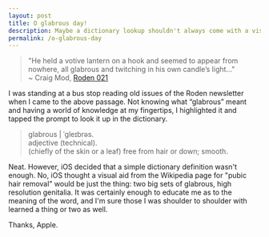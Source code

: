 ```yaml
---
layout: post
title: O glabrous day!
description: Maybe a dictionary lookup shouldn't always come with a visual.
permalink: /o-glabrous-day
---
```


> "He held a votive lantern on a hook and seemed to appear from nowhere, all glabrous and twitching in his own candle’s light..."  \
> ~ Craig Mod, [Roden 021](https://craigmod.com/roden/021/)

I was standing at a bus stop reading old issues of the Roden newsletter when I came to the above passage. Not knowing what “glabrous” meant and having a world of knowledge at my fingertips, I highlighted it and tapped the prompt to look it up in the dictionary.

> glabrous | ˈɡleɪbrəs. \
> adjective (technical). \
> (chiefly of the skin or a leaf) free from hair or down; smooth.

Neat. However, iOS decided that a simple dictionary definition wasn't enough. No, iOS thought a visual aid from the Wikipedia page for "pubic hair removal" would be just the thing: two big sets of glabrous, high resolution genitalia. It was certainly enough to educate me as to the meaning of the word, and I'm sure those I was shoulder to shoulder with learned a thing or two as well.

Thanks, Apple.
